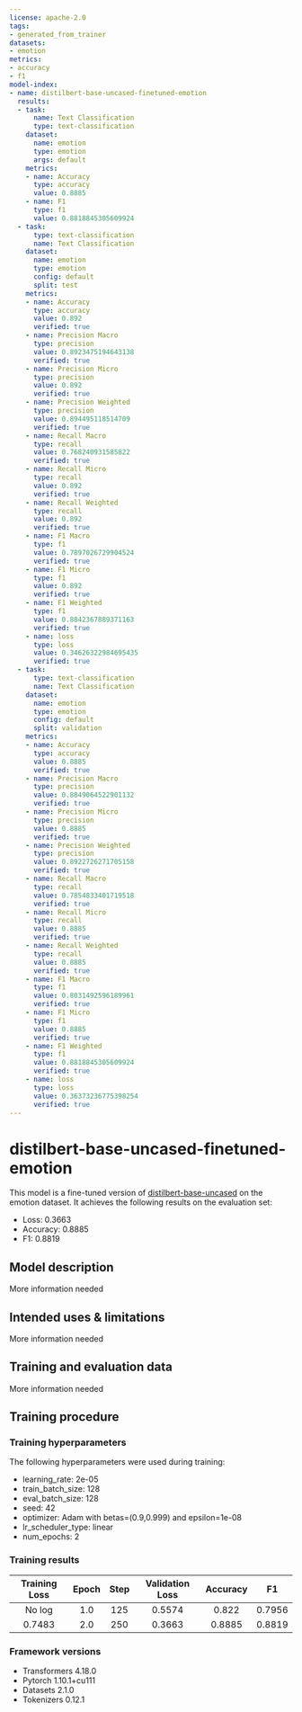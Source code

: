 ```yaml
---
license: apache-2.0
tags:
- generated_from_trainer
datasets:
- emotion
metrics:
- accuracy
- f1
model-index:
- name: distilbert-base-uncased-finetuned-emotion
  results:
  - task:
      name: Text Classification
      type: text-classification
    dataset:
      name: emotion
      type: emotion
      args: default
    metrics:
    - name: Accuracy
      type: accuracy
      value: 0.8885
    - name: F1
      type: f1
      value: 0.8818845305609924
  - task:
      type: text-classification
      name: Text Classification
    dataset:
      name: emotion
      type: emotion
      config: default
      split: test
    metrics:
    - name: Accuracy
      type: accuracy
      value: 0.892
      verified: true
    - name: Precision Macro
      type: precision
      value: 0.8923475194643138
      verified: true
    - name: Precision Micro
      type: precision
      value: 0.892
      verified: true
    - name: Precision Weighted
      type: precision
      value: 0.894495118514709
      verified: true
    - name: Recall Macro
      type: recall
      value: 0.768240931585822
      verified: true
    - name: Recall Micro
      type: recall
      value: 0.892
      verified: true
    - name: Recall Weighted
      type: recall
      value: 0.892
      verified: true
    - name: F1 Macro
      type: f1
      value: 0.7897026729904524
      verified: true
    - name: F1 Micro
      type: f1
      value: 0.892
      verified: true
    - name: F1 Weighted
      type: f1
      value: 0.8842367889371163
      verified: true
    - name: loss
      type: loss
      value: 0.34626322984695435
      verified: true
  - task:
      type: text-classification
      name: Text Classification
    dataset:
      name: emotion
      type: emotion
      config: default
      split: validation
    metrics:
    - name: Accuracy
      type: accuracy
      value: 0.8885
      verified: true
    - name: Precision Macro
      type: precision
      value: 0.8849064522901132
      verified: true
    - name: Precision Micro
      type: precision
      value: 0.8885
      verified: true
    - name: Precision Weighted
      type: precision
      value: 0.8922726271705158
      verified: true
    - name: Recall Macro
      type: recall
      value: 0.7854833401719518
      verified: true
    - name: Recall Micro
      type: recall
      value: 0.8885
      verified: true
    - name: Recall Weighted
      type: recall
      value: 0.8885
      verified: true
    - name: F1 Macro
      type: f1
      value: 0.8031492596189961
      verified: true
    - name: F1 Micro
      type: f1
      value: 0.8885
      verified: true
    - name: F1 Weighted
      type: f1
      value: 0.8818845305609924
      verified: true
    - name: loss
      type: loss
      value: 0.36373236775398254
      verified: true
---
```


<!-- This model card has been generated automatically according to the information the Trainer had access to. You
should probably proofread and complete it, then remove this comment. -->

# distilbert-base-uncased-finetuned-emotion

This model is a fine-tuned version of [distilbert-base-uncased](https://huggingface.co/distilbert-base-uncased) on the emotion dataset.
It achieves the following results on the evaluation set:
- Loss: 0.3663
- Accuracy: 0.8885
- F1: 0.8819

## Model description

More information needed

## Intended uses & limitations

More information needed

## Training and evaluation data

More information needed

## Training procedure

### Training hyperparameters

The following hyperparameters were used during training:
- learning_rate: 2e-05
- train_batch_size: 128
- eval_batch_size: 128
- seed: 42
- optimizer: Adam with betas=(0.9,0.999) and epsilon=1e-08
- lr_scheduler_type: linear
- num_epochs: 2

### Training results

| Training Loss | Epoch | Step | Validation Loss | Accuracy | F1     |
|:-------------:|:-----:|:----:|:---------------:|:--------:|:------:|
| No log        | 1.0   | 125  | 0.5574          | 0.822    | 0.7956 |
| 0.7483        | 2.0   | 250  | 0.3663          | 0.8885   | 0.8819 |


### Framework versions

- Transformers 4.18.0
- Pytorch 1.10.1+cu111
- Datasets 2.1.0
- Tokenizers 0.12.1

